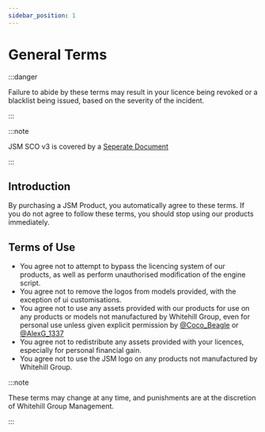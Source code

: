 ```yaml
---
sidebar_position: 1
---
```


# General Terms

:::danger

Failure to abide by these terms may result in your licence being revoked or a blacklist being issued, based on the severity of the incident.

:::

:::note

JSM SCO v3 is covered by a [Seperate Document](https://support.whitehill.club/docs/jsm/terms-of-use/sco-v3)

:::

## Introduction

By purchasing a JSM Product, you automatically agree to these terms. If you do not agree to follow these terms, you should stop using our products immediately.

## Terms of Use
- You agree not to attempt to bypass the licencing system of our products, as well as perform unauthorised modification of the engine script.
- You agree not to remove the logos from models provided, with the exception of ui customisations.
- You agree not to use any assets provided with our products for use on any products or models not manufactured by Whitehill Group, even for personal use unless given explicit permission by [@Coco_Beagle](https://discord.com/users/519596116359249925) or [@AlexG_1337](https://discord.com/users/280442052590698496)
- You agree not to redistribute any assets provided with your licences, especially for personal financial gain. 
- You agree not to use the JSM logo on any products not manufactured by Whitehill Group.

:::note

These terms may change at any time, and punishments are at the discretion of Whitehill Group Management.

:::